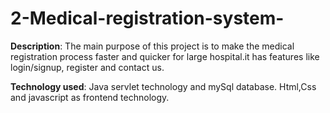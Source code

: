 # 2-Medical-registration-system-
**Description**: The main purpose of this project is to make the medical registration process faster and quicker for large hospital.it has features like login/signup, register and contact us.  

**Technology used**: Java servlet technology and mySql database. Html,Css and javascript as frontend technology.
